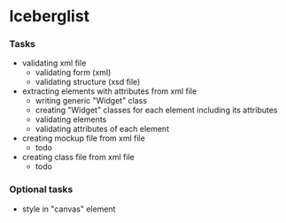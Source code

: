 # Iceberglist

### Tasks
- validating xml file
	+ validating form (xml)
	+ validating structure (xsd file)
- extracting elements with attributes from xml file
	+ writing generic "Widget" class
	+ creating "Widget" classes for each element including its attributes
	+ validating elements
	+ validating attributes of each element
- creating mockup file from xml file
	+ todo
- creating class file from xml file
	+ todo

### Optional tasks
- style in "canvas" element
